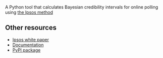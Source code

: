 A Python tool that calculates Bayesian credibility intervals for online polling using [the Ipsos method](https://www.ipsos.com/sites/default/files/2017-03/IpsosPA_CredibilityIntervals.pdf)

## Other resources

- [Ipsos white paper](https://www.ipsos.com/sites/default/files/2017-03/IpsosPA_CredibilityIntervals.pdf)
- [Documentation](https://palewi.re/docs/ipsos-credibility-intervals/)
- [PyPI package](https://pypi.org/project/ipsos-credibility-intervals/)

